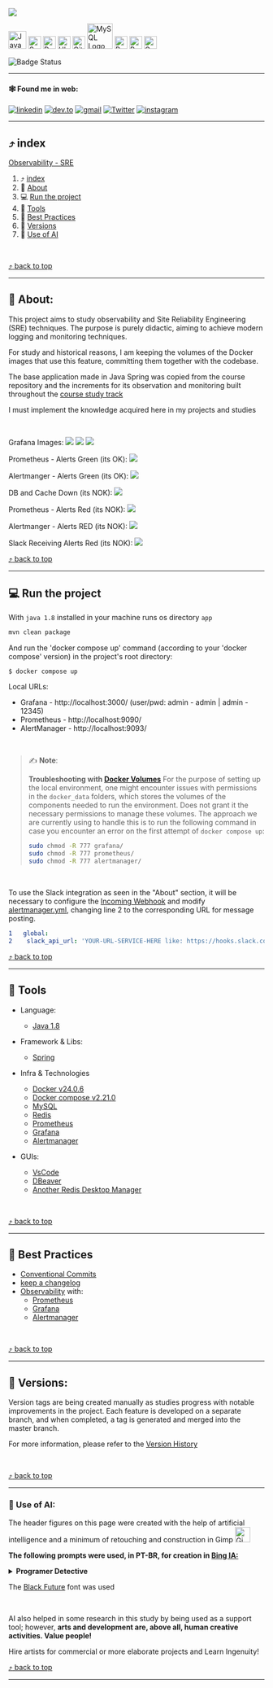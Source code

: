 <a id="Observability-SRE"></a>
<img src="./assets/images/layout/header.png">

[<img src="./assets/images/icons/java.svg" width="35px" height="35px" alt="Java Logo" title="Java">](https://www.java.com) [<img src="./assets/images/icons/spring.svg" width="25px" height="25px" alt="Spring Logo" title="Spring">](https://spring.io/) [<img src="./assets/images/icons/docker.svg" width="25px" height="25px" alt="Docker Logo" title="Docker">](https://www.docker.com/) [<img src="./assets/images/icons/ubuntu.svg" width="25px" height="25px Logo" title="Ubunto" alt="Ubunto" />](https://ubuntu.com/) [<img src="./assets/images/icons/github.svg" width="25px" height="25px" alt="GitHub Logo" title="GitHub">](https://github.com/jtonynet) [<img src="./assets/images/icons/mysql.svg" width="50px" height="50px" alt="MySQL Logo" title="MySQL">](https://www.mysql.com/) [<img src="./assets/images/icons/redis.svg" width="25px" height="25px" alt="Redis Logo" title="Redis">](https://redis.io/) [<img src="./assets/images/icons/prometheus.svg" width="25px" height="25px" alt="Prometheus Logo" title="Prometheus">](https://prometheus.io/) [<img src="./assets/images/icons/grafana.svg" width="25px" height="25px" alt="Grafana Logo" title="Grafana">](https://grafana.com/) 


<!-- [<img src="./assets/images/icons/jaeger.svg" width="25px" height="25px" alt="Jaeger Logo" title="Jaeger">](https://www.jaegertracing.io/) [<img src="./assets/images/icons/opentelemetry.svg" width="25px" height="25px" alt="OpenTelemetry Logo" title="OpenTelemetry">](https://www.jaegertracing.io/) -->


![Badge Status](https://img.shields.io/badge/STATUS-CLOSED-blue?style=for-the-badge)

---

#### 🕸️ Found me in web:
[![linkedin](https://img.shields.io/badge/Linkedin-0A66C2?style=for-the-badge&logo=linkedin&logoColor=white)](https://www.linkedin.com/in/jos%C3%A9-r-99896a39/) [![dev.to](https://img.shields.io/badge/dev.to-0A0A0A?style=for-the-badge&logo=devdotto&logoColor=white)](https://dev.to/learningenuity) [![gmail](https://img.shields.io/badge/Gmail-D14836?style=for-the-badge&logo=gmail&logoColor=white)](mailto:learningenuity@gmail.com) [![Twitter](https://img.shields.io/badge/Twitter-1DA1F2?style=for-the-badge&logo=twitter&logoColor=white)](https://twitter.com/aromademirtilo) [![instagram](https://img.shields.io/badge/Instagram-E4405F?style=for-the-badge&logo=instagram&logoColor=white)](https://www.instagram.com/learningenuity) 

---


<a id="index"></a>
## :arrow_heading_up: index

[Observability - SRE](#Observability-SRE)<br/>
  1. :arrow_heading_up: [index](#arrow_heading_up-index)
  2. :green_book: [About](#about)
  3. :computer: [Run the project](#run)
  4. :toolbox: [Tools](#tools)
  5. :clap: [Best Practices](#best-practices)
  6.  :1234: [Versions](#versions)
  7.  :robot: [Use of AI](#ia)

<br/>

[:arrow_heading_up: back to top](#index)

---

<a id="about"></a>
## :green_book: About:


This project aims to study observability and Site Reliability Engineering (SRE) techniques. The purpose is purely didactic, aiming to achieve modern logging and monitoring techniques.

For study and historical reasons, I am keeping the volumes of the Docker images that use this feature, committing them together with the codebase.

The base application made in Java Spring was copied from the course repository and the increments for its observation and monitoring built throughout the [course study track](https://cursos.alura.com.br/formacao-sre)

I must implement the knowledge acquired here in my projects and studies

<br/>

Grafana Images:
<img src="./assets/images/screen_captures/grafana-basic.png">
<img src="./assets/images/screen_captures/grafana-red.png">
<img src="./assets/images/screen_captures/grafana-use.png">

Prometheus - Alerts Green (its OK):
<img src="./assets/images/screen_captures/prometheus-alerts-green.png">

Alertmanger - Alerts Green (its OK):
<img src="./assets/images/screen_captures/alertmanager-alerts-green.png">

 DB and Cache Down (its NOK):
<img src="./assets/images/screen_captures/db-and-cache-down.png">

Prometheus - Alerts Red (its NOK):
<img src="./assets/images/screen_captures/prometheus-alerts-red.png">

Alertmanger - Alerts RED (its NOK):
<img src="./assets/images/screen_captures/alertmanager-alerts-red.png">

Slack Receiving Alerts Red (its NOK):
<img src="./assets/images/screen_captures/slack-alerts.png">

[:arrow_heading_up: back to top](#index)

---

<a id="run"></a>
## :computer: Run the project

With `java 1.8` installed in your machine runs os directory `app`

```bash
mvn clean package
```

And run the 'docker compose up' command (according to your 'docker compose' version) in the project's root directory:
```bash
$ docker compose up
```

Local URLs:
- Grafana - http://localhost:3000/ (user/pwd: admin - admin | admin - 12345)
- Prometheus - http://localhost:9090/
- AlertManager - http://localhost:9093/

<!--
[Import the corresponding JSON](https://grafana.com/docs/grafana/latest/dashboards/manage-dashboards/#import-a-dashboard) into your local Grafana after the proper installation of the project. The JSON file is located in [scripts/grafana-dashboards](./scripts/grafana-dashboards) and add prometheus URL `http://prometheus-forum-api:9090` on datasource connection `http://localhost:3000/connections/datasources/`

<img src="./assets/images/screen_captures/prometheus-datasource-config.png">
-->

<br/>

> :writing_hand: **Note**:
>
> __Troubleshooting with [Docker Volumes](https://betterstack.com/community/questions/what-is-the-best-way-to-manage-permissions-for-docker-shared-volumes/)__
> For the purpose of setting up the local environment, one might encounter issues with permissions in the `docker_data` folders, which stores the volumes of the components needed to run the environment. Does not grant it the necessary permissions to manage these volumes. The approach we are currently using to handle this is to run the following command in case you encounter an error on the first attempt of `docker compose up`:
>```bash
>sudo chmod -R 777 grafana/
>sudo chmod -R 777 prometheus/
>sudo chmod -R 777 alertmanager/
>``` 

<br/>


To use the Slack integration as seen in the "About" section, it will be necessary to configure the [Incoming Webhook](https://api.slack.com/messaging/webhooks) and modify [alertmanager.yml](./alertmanager/alertmanager.yml), changing line 2 to the corresponding URL for message posting.


```yml
1   global:
2    slack_api_url: 'YOUR-URL-SERVICE-HERE like: https://hooks.slack.com/services/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'
```

[:arrow_heading_up: back to top](#index)

---

<a id="tools"></a>
## :toolbox: Tools

- Language:
  - [Java 1.8](https://www.java.com/pt-BR/)

- Framework & Libs:
  - [Spring](https://spring.io/)


- Infra & Technologies
  - [Docker v24.0.6](https://www.docker.com/)
  - [Docker compose v2.21.0](https://www.docker.com/)
  - [MySQL](https://www.mysql.com/)
  - [Redis](https://redis.io/)
  - [Prometheus](https://prometheus.io/)
  - [Grafana](https://grafana.com/)
  - [Alertmanager](https://prometheus.io/docs/alerting/latest/alertmanager/)


- GUIs:
  - [VsCode](https://code.visualstudio.com/)
  - [DBeaver](https://dbeaver.io/)
  - [Another Redis Desktop Manager](https://github.com/qishibo/AnotherRedisDesktopManager)


<br/>

[:arrow_heading_up: back to top](#index)

---

<a id="best-practices"></a>
## :clap: Best Practices

- [Conventional Commits](https://www.conventionalcommits.org/en/v1.0.0/)
- [keep a changelog](https://keepachangelog.com/en/1.0.0/)
- [Observability](https://en.wikipedia.org/wiki/Observability_(software)) with:
  - [Prometheus](https://prometheus.io/docs/guides/go-application/)
  - [Grafana](https://grafana.com/)
  - [Alertmanager](https://prometheus.io/docs/alerting/latest/alertmanager/)


<br/>

[:arrow_heading_up: back to top](#index)

---

<a id="versions"></a>
## :1234: Versions:

Version tags are being created manually as studies progress with notable improvements in the project. Each feature is developed on a separate branch, and when completed, a tag is generated and merged into the master branch.

For more information, please refer to the [Version History](./CHANGELOG.md)

<br/>

[:arrow_heading_up: back to top](#index)

---

<a id="ia"></a>
### :robot: Use of AI:

The header figures on this page were created with the help of artificial intelligence and a minimum of retouching and construction in Gimp [<img src="./assets/images/icons/gimp.svg" width="30" height="30 " title="Gimp" alt="Gimp Logo" />](https://www.gimp.org/)


__The following prompts were used, in PT-BR, for creation in [Bing IA:](https://www.bing.com/images/create/)__


<details>
  <summary><b>Programer Detective</b></summary>
"Pessoa programador negro de barba e com oculos redondos e o chapeu caracteristico de sherlock holmes, segurando uma xicara de cafe em frente a um computador e ao lado desse computador uma lupa. Estilo cartoon, cores chapadas, fundo branco para facil remocao"<b>(sic)</b>
</details>

The [Black Future](https://www.dafont.com/pt/search.php?q=black+future&text=SRE+Training&psize=l) font was used

<br/>

AI also helped in some research in this study by being used as a support tool; however, __arts and development are, above all, human creative activities. Value people!__

Hire artists for commercial or more elaborate projects and Learn Ingenuity!

[:arrow_heading_up: back to top](#index)

---

<!--
    I NEED TO KILL THIS APACHE 'de merda!"
        https://www.cyberciti.biz/faq/star-stop-restart-apache2-webserver/
-->